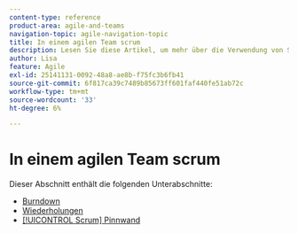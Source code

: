 ```yaml
---
content-type: reference
product-area: agile-and-teams
navigation-topic: agile-navigation-topic
title: In einem agilen Team scrum
description: Lesen Sie diese Artikel, um mehr über die Verwendung von Scrum in einem agilen Team zu erfahren.
author: Lisa
feature: Agile
exl-id: 25141131-0092-48a8-ae8b-f75fc3b6fb41
source-git-commit: 6f817ca39c7489b85673ff601faf440fe51ab72c
workflow-type: tm+mt
source-wordcount: '33'
ht-degree: 6%

---
```


# In einem agilen Team scrum

Dieser Abschnitt enthält die folgenden Unterabschnitte:

* [Burndown](../../agile/use-scrum-in-an-agile-team/burndown/burndown.md)
* [Wiederholungen](../../agile/use-scrum-in-an-agile-team/iterations/iterations.md)
* [[!UICONTROL Scrum] Pinnwand](../../agile/use-scrum-in-an-agile-team/scrum-board/scrum-board.md)
